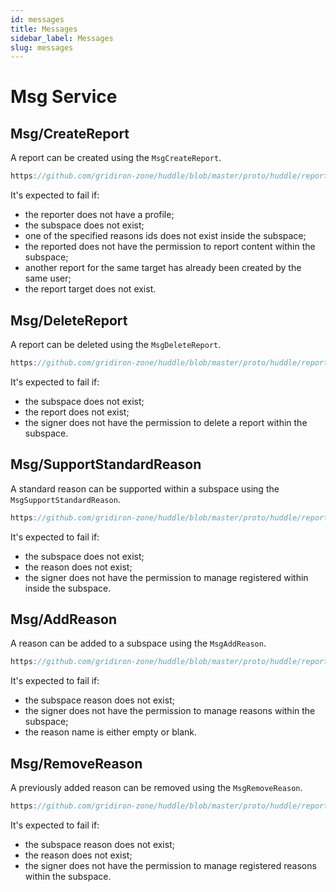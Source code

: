 ```yaml
---
id: messages
title: Messages
sidebar_label: Messages
slug: messages
---
```


# Msg Service

## Msg/CreateReport
A report can be created using the `MsgCreateReport`.

```js reference
https://github.com/gridiron-zone/huddle/blob/master/proto/huddle/reports/v1/msgs.proto#L33-L58
```

It's expected to fail if:
* the reporter does not have a profile;
* the subspace does not exist;
* one of the specified reasons ids does not exist inside the subspace;
* the reported does not have the permission to report content within the subspace;
* another report for the same target has already been created by the same user;
* the report target does not exist.

## Msg/DeleteReport
A report can be deleted using the `MsgDeleteReport`.

```js reference
https://github.com/gridiron-zone/huddle/blob/master/proto/huddle/reports/v1/msgs.proto#L76-L92
```

It's expected to fail if:
* the subspace does not exist;
* the report does not exist;
* the signer does not have the permission to delete a report within the subspace.

## Msg/SupportStandardReason
A standard reason can be supported within a subspace using the `MsgSupportStandardReason`.

```js reference
https://github.com/gridiron-zone/huddle/blob/master/proto/huddle/reports/v1/msgs.proto#L97-L114
```

It's expected to fail if:
* the subspace does not exist;
* the reason does not exist;
* the signer does not have the permission to manage registered within inside the subspace.

## Msg/AddReason
A reason can be added to a subspace using the `MsgAddReason`.

```js reference
https://github.com/gridiron-zone/huddle/blob/master/proto/huddle/reports/v1/msgs.proto#L126-L143
```

It's expected to fail if:
* the subspace reason does not exist;
* the signer does not have the permission to manage reasons within the subspace;
* the reason name is either empty or blank.

## Msg/RemoveReason
A previously added reason can be removed using the `MsgRemoveReason`.

```js reference
https://github.com/gridiron-zone/huddle/blob/master/proto/huddle/reports/v1/msgs.proto#L154-L171
```

It's expected to fail if:
* the subspace reason does not exist;
* the reason does not exist;
* the signer does not have the permission to manage registered reasons within the subspace.